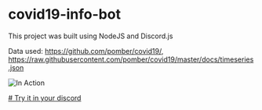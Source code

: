 # covid19-info-bot

This project was built using NodeJS and Discord.js

Data used: https://github.com/pomber/covid19/, https://raw.githubusercontent.com/pomber/covid19/master/docs/timeseries.json


![In Action](https://i.imgur.com/GP7ROGj.png)


[# Try it in your discord](https://discordapp.com/api/oauth2/authorize?client_id=699338637816365106&permissions=2048&scope=bot)

